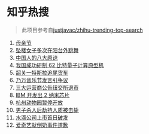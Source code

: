# 知乎热搜

> 此项目参考自[justjavac/zhihu-trending-top-search](https://github.com/justjavac/zhihu-trending-top-search/blob/main/utils.ts)

<!-- BEGIN -->
  <!-- 最后更新时间:Sun May 09 2021 03:16:38 GMT+0000 (Coordinated Universal Time) -->
  1. [母亲节](https://www.zhihu.com/search?q=母亲节)
1. [坠楼女子多次在阳台外跳舞](https://www.zhihu.com/search?q=三亚女子坠楼)
1. [中国人的八大原谅](https://www.zhihu.com/search?q=中国人的八大原谅)
1. [我国成功研制 62 比特量子计算原型机](https://www.zhihu.com/search?q=量子计算机)
1. [韶关一特斯拉追尾货车](https://www.zhihu.com/search?q=特斯拉追尾)
1. [乃万音乐节发言引争议](https://www.zhihu.com/search?q=乃万音乐节)
1. [三大运营商公告纽交所退市](https://www.zhihu.com/search?q=三大运营商退市)
1. [IBM 开发出 2 纳米芯片](https://www.zhihu.com/search?q=ibm)
1. [杭州动物园暂停开放](https://www.zhihu.com/search?q=杭州金钱豹)
1. [男子杀人后劫持人质被击毙](https://www.zhihu.com/search?q=男子劫持人质被击毙)
1. [水滴公司上市首日破发](https://www.zhihu.com/search?q=水滴上市)
1. [爱奇艺就倒奶事件道歉](https://www.zhihu.com/search?q=青春有你3)
  <!-- END -->